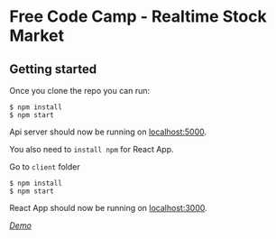# Free Code Camp - Realtime Stock Market

## Getting started

Once you clone the repo you can run:

```
$ npm install
$ npm start
```

Api server should now be running on [localhost:5000](http://localhost:5000/).

You also need to `install npm` for React App.

Go to `client` folder

```
$ npm install
$ npm start
```

React App should now be running on [localhost:3000](http://localhost:3000/).

*[Demo](https://kzt-stock-market.herokuapp.com)*